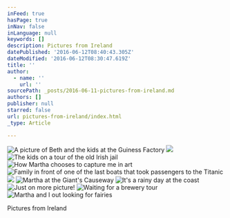 ```yaml
---
inFeed: true
hasPage: true
inNav: false
inLanguage: null
keywords: []
description: Pictures from Ireland
datePublished: '2016-06-12T08:40:43.305Z'
dateModified: '2016-06-12T08:30:47.619Z'
title: ''
author:
  - name: ''
    url: ''
sourcePath: _posts/2016-06-11-pictures-from-ireland.md
authors: []
publisher: null
starred: false
url: pictures-from-ireland/index.html
_type: Article

---
```

![A picture of Beth and the kids at the Guiness Factory](https://the-grid-user-content.s3-us-west-2.amazonaws.com/b538e140-e10b-4f5f-b76c-9af1c00ea126.jpg)
![](https://the-grid-user-content.s3-us-west-2.amazonaws.com/a5402788-5208-459b-b04d-d6b5acc458e7.jpg)
![The kids on a tour of the old Irish jail](https://the-grid-user-content.s3-us-west-2.amazonaws.com/a78a091e-d73d-4114-8b90-13946336eca0.jpg)
![How Martha chooses to capture me in art](https://the-grid-user-content.s3-us-west-2.amazonaws.com/c6877b33-b99c-4b0e-b5cc-a4946d352e29.jpg)
![Family in front of one of the last boats that took passengers to the Titanic](https://the-grid-user-content.s3-us-west-2.amazonaws.com/f5c1d6b2-34be-421f-95a2-1bd674102a7a.jpg)
![](https://s3-us-west-2.amazonaws.com/the-grid-img/p/79d1dc744b4e5a4d1d91d1364b33c2dfb81debb6.jpg)
![Martha at the Giant's Causeway](https://the-grid-user-content.s3-us-west-2.amazonaws.com/7ced6629-c8de-45fa-a91d-3669b5365650.jpg)
![It's a rainy day at the coast](https://the-grid-user-content.s3-us-west-2.amazonaws.com/7e1a64ab-642e-46b4-993f-327c613a4747.jpg)
![Just on more picture!](https://s3-us-west-2.amazonaws.com/the-grid-img/p/f94a6a408f5c96d09cd055520d94a333461c362b.jpg)
![Waiting for a brewery tour](https://the-grid-user-content.s3-us-west-2.amazonaws.com/23eaf59b-b0f6-49e0-8b88-c8ae7831f59d.jpg)
![Martha and I out looking for fairies](https://the-grid-user-content.s3-us-west-2.amazonaws.com/b7499a1a-db4b-48a2-8835-1797fa3eff1c.jpg)

Pictures from Ireland